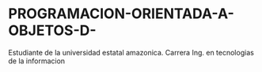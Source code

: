 # PROGRAMACION-ORIENTADA-A-OBJETOS-D-
Estudiante de la universidad estatal amazonica. 
Carrera Ing. en tecnologias de la informacion

